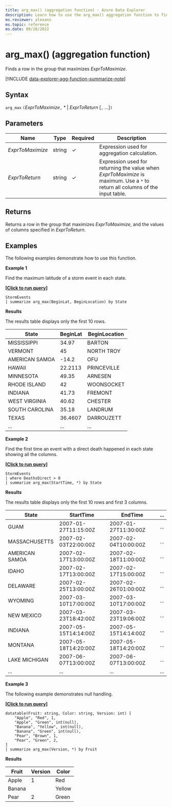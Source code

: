 ```yaml
---
title: arg_max() (aggregation function) - Azure Data Explorer
description: Learn how to use the arg_max() aggregation function to find a row in a group that maximizes the input expression.
ms.reviewer: alexans
ms.topic: reference
ms.date: 09/20/2022
---
```

# arg_max() (aggregation function)

Finds a row in the group that maximizes *ExprToMaximize*.

[!INCLUDE [data-explorer-agg-function-summarize-note](../../includes/data-explorer-agg-function-summarize-note.md)]

## Syntax

`arg_max` `(`*ExprToMaximize*`,` *\** | *ExprToReturn*  [`,` ...]`)`

## Parameters

| Name | Type | Required | Description |
|--|--|--|--|
| *ExprToMaximize* | string | &check; | Expression used for aggregation calculation. |
| *ExprToReturn* | string | &check; | Expression used for returning the value when *ExprToMaximize* is maximum.  Use a `*` to return all columns of the input table. |

## Returns

Returns a row in the group that maximizes *ExprToMaximize*, and the values of columns specified in *ExprToReturn*.

## Examples

The following examples demonstrate how to use this function.

**Example 1**

Find the maximum latitude of a storm event in each state.

**\[**[**Click to run query**](https://dataexplorer.azure.com/clusters/help/databases/Samples?query=H4sIAAAAAAAAAwsuyS/KdS1LzSspVuCqUSguzc1NLMqsSlVILEqPz02s0HBKTc/M80ks0VGAsPKTE0sy8/M0FZIqFYJLEktSATqyPZtCAAAA)**\]**

```kusto
StormEvents 
| summarize arg_max(BeginLat, BeginLocation) by State
```

**Results**

The results table displays only the first 10 rows.

| State                | BeginLat | BeginLocation        |
| -------------------- | -------- | -------------------- |
| MISSISSIPPI          | 34.97    | BARTON               |
| VERMONT              | 45       | NORTH TROY           |
| AMERICAN SAMOA       | -14.2    | OFU                  |
| HAWAII               | 22.2113  | PRINCEVILLE          |
| MINNESOTA            | 49.35    | ARNESEN              |
| RHODE ISLAND         | 42       | WOONSOCKET           |
| INDIANA              | 41.73    | FREMONT              |
| WEST VIRGINIA        | 40.62    | CHESTER              |
| SOUTH CAROLINA       | 35.18    | LANDRUM              |
| TEXAS                | 36.4607  | DARROUZETT           |
| ...             | ...    | ...            |

**Example 2**

Find the first time an event with a direct death happened in each state showing all the columns.

**\[**[**Click to run query**](https://dataexplorer.azure.com/clusters/help/databases/Samples?query=H4sIAAAAAAAAAwsuyS/KdS1LzSsp5qpRKM9ILUpVcElNLMkodsksSk0uUbBTMABKFJfm5iYWZValKiQWpcfnJlZoBJckFpWEZOam6ihoaSokVSoABUpSAQPollZPAAAA)**\]**

```kusto
StormEvents
| where DeathsDirect > 0
| summarize arg_max(StartTime, *) by State
```

**Results**

The results table displays only the first 10 rows and first 3 columns.

| State          | StartTime            | EndTime              | ... |
| -------------- | -------------------- | -------------------- | --- |
| GUAM           | 2007-01-27T11:15:00Z | 2007-01-27T11:30:00Z | ... |
| MASSACHUSETTS  | 2007-02-03T22:00:00Z | 2007-02-04T10:00:00Z | ... |
| AMERICAN SAMOA | 2007-02-17T13:00:00Z | 2007-02-18T11:00:00Z | ... |
| IDAHO          | 2007-02-17T13:00:00Z | 2007-02-17T15:00:00Z | ... |
| DELAWARE       | 2007-02-25T13:00:00Z | 2007-02-26T01:00:00Z | ... |
| WYOMING        | 2007-03-10T17:00:00Z | 2007-03-10T17:00:00Z | ... |
| NEW MEXICO     | 2007-03-23T18:42:00Z | 2007-03-23T19:06:00Z | ... |
| INDIANA        | 2007-05-15T14:14:00Z | 2007-05-15T14:14:00Z | ... |
| MONTANA        | 2007-05-18T14:20:00Z | 2007-05-18T14:20:00Z | ... |
| LAKE MICHIGAN  | 2007-06-07T13:00:00Z | 2007-06-07T13:00:00Z | ... |
|... | ... | ...| ... |

**Example 3**

The following example demonstrates null handling.

**\[**[**Click to run query**](https://dataexplorer.azure.com/clusters/kvc6bc487453a064d3c9de.northeurope/databases/new-free-database?query=H4sIAAAAAAAAA31PwQrCMAy97ytCT530osfdnKBX8SCIiHQsjEKWjrRjKH68nWwoguYdkry8l5DaxoSKUG+ld7GAEMVxY2Djycu7PaIE57kAxzGHcwYp1LrrCJUBdcA6paX5oneCyKlIHs09UT4JSssJo+KERH74K/m1ZI9WxnkpfuCP6zM/+1Ymu2QPCH3bWnF3BCvNtXWsp5cMLHKobvD6/wlU5dHuDwEAAA==)**\]**

```kusto
datatable(Fruit: string, Color: string, Version: int) [
    "Apple", "Red", 1,
    "Apple", "Green", int(null),
    "Banana", "Yellow", int(null),
    "Banana", "Green", int(null),
    "Pear", "Brown", 1,
    "Pear", "Green", 2,
]
| summarize arg_max(Version, *) by Fruit
```
**Results**

| Fruit | Version | Color |
|--|--|--|
| Apple | 1 | Red |
| Banana |  | Yellow |
| Pear | 2 | Green |
